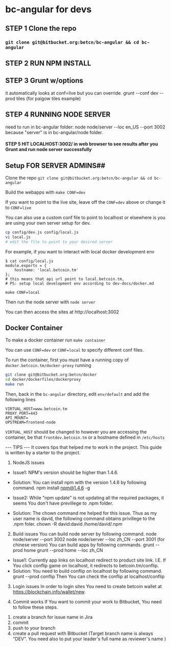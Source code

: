 # bc-angular for devs #

## STEP 1 Clone the repo ##
### `git clone git@bitbucket.org:betcn/bc-angular && cd bc-angular` ###

## STEP 2 RUN NPM INSTALL ##

## STEP 3 Grunt w/options ##
it automatically looks at conf=live but you can override.
grunt --conf dev --prod tiles (for paigow tiles example)

## STEP 4 RUNNING NODE SERVER ##
need to run in bc-angular folder: node node/server --loc en_US --port 3002
because "server" is in bc-angular/node folder.

#### STEP 5 HIT LOCALHOST:3002/ in web browser to see results after you Grunt and run node server successfully ####

## Setup FOR SERVER ADMINS##

Clone the repo `git clone git@bitbucket.org:betcn/bc-angular && cd bc-angular`

Build the webapps with `make CONF=dev`

If you want to point to the live site, leave off the `CONF=dev` above
or change it to `CONF=live`

You can also use a custom conf file to point to localhost or elsewhere
is you are using your own server setup for dev.

```sh
cp config/dev.js config/local.js
vi local.js
# edit the file to point to your desired server
```

For example, if you want to interact with local docker development env
```
$ cat config/local.js
module.exports = {
    hostname: 'local.betcoin.tm'
};
# this means that api url point to local.betcoin.tm,
# PS: setup local development env according to dev-docs/docker.md
```

```
make CONF=local
```

Then run the node server with `node server`

You can then access the sites at http://localhost:3002

## Docker Container ##

To make a docker container run `make container`

You can use `CONF=dev` or `CONF=local` to specify different conf files.

To run the container, first you must have a running copy of
`docker.betcoin.tm/docker-proxy` running

```sh
git clone git@bitbucket.org:betcn/docker
cd docker/dockerfiles/dockerproxy
make run
```

Then, back in the `bc-angular` directory, edit `env/default` and add the following lines

```
VIRTUAL_HOST=www.betcoin.tm
PROXY_PORT=443
API_MOUNT=
UPSTREAM=frontend-node
```

`VIRTUAL_HOST` should be changed to however you are accessing the
container, be that `frontdev.betcoin.tm` or a hostname defined in
`/etc/hosts`

--- TIPS ---
It covers tips that helped me to work in the project.
This guide is written by a starter to the project.

1) NodeJS issues
- Issue1: NPM's version should be higher than 1.4.6.
- Solution: You can install npm with the version 1.4.6 by following command.
	npm install npm@1.4.6 -g

- Issue2: While "npm update" is not updating all the required packages, it seems You don't have previllege to .npm folder.
- Solution: The chown command me helped for this issue. Thus as my user name is david, the following command obtains privillege to the .npm foler.
	chown -R david:david /home/david/.npm

2) Build issues
You can build node server by following command.
	node node/server --port 3002
	node node/server --loc zh_CN --port 3001 (for chinese version)
You can build apps by following commands.
	grunt --prod home
	grunt --prod home --loc zh_CN
- Issue1: Currently app links on localhost redirect to product site link.
I.E. If You click conflip game on localhost, it redirects to betcoin.tm/conflip.
- Solution: You need to build conflip on localhost by following command.
	grunt --prod conflip
Then You can check the conflip at localhost/conflip

3) Login issues
In order to login sites You need to create betcoin wallet at https://blockchain.info/wallet/new.

4) Commit works
If You want to commit your work to Bitbucket, You need to follow these steps.
1. create a branch for issue name in Jira
2. commit
3. push to your branch
4. create a pull request with Bitbucket
	(Target branch name is always "DEV". You need also to put your leader's full name as  reviewer's name )
